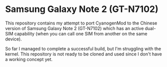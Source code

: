 # Samsung Galaxy Note 2 (GT-N7102)

This repository contains my attempt to port CyanogenMod to the Chinese version of Samsung Galaxy Note 2 (GT-N7102) which has an active dual-SIM capability (when you can call one SIM from another on the same device).

So far I managed to complete a successful build, but I'm struggling with the kernel.  This repository is not ready to be cloned and used since I don't have a working concept yet.
